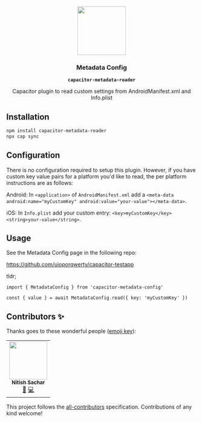 <p align="center"><br><img src="https://user-images.githubusercontent.com/236501/85893648-1c92e880-b7a8-11ea-926d-95355b8175c7.png" width="128" height="128" /></p>

<h3 align="center">Metadata Config</h3>
<p align="center"><strong><code>capacitor-metadata-reader</code></strong></p>
<p align="center">
  Capacitor plugin to read custom settings from AndroidManifest.xml and Info.plist
</p>

## Installation

```bash
npm install capacitor-metadata-reader
npx cap sync
```

## Configuration
There is no configuration required to setup this plugin. However, if you have custom key value pairs for a platform you'd like to read, the per platform instructions are as follows:

Android:
In `<application>` of `AndroidManifest.xml` add a `<meta-data android:name="myCustomKey" android:value="your-value"></meta-data>`.

iOS:
In `Info.plist` add your custom entry: `<key>myCustomKey</key><string>your-value</string>`.

## Usage

See the Metadata Config page in the following repo:

https://github.com/uioporqwerty/capacitor-testapp

tldr;
```
import { MetadataConfig } from 'capacitor-metadata-config'

const { value } = await MetadataConfig.read({ key: 'myCustomKey' })
```
## Contributors ✨

Thanks goes to these wonderful people ([emoji key](https://allcontributors.org/docs/en/emoji-key)):

<!-- ALL-CONTRIBUTORS-LIST:START - Do not remove or modify this section -->
<!-- prettier-ignore-start -->
<!-- markdownlint-disable -->
<table>
  <tr>
    <td align="center"><a href="https://github.com/uioporqwerty"><img src="https://avatars.githubusercontent.com/u/4053751?v=4?s=100" width="100px;" alt=""/><br /><sub><b>Nitish Sachar</b></sub></a><br /><a href="#maintenance-uioporqwerty" title="Maintenance">🚧</a> <a href="https://github.com/uioporqwerty/capacitor-metadata-config/commits?author=uioporqwerty" title="Code">💻</a></td>
  </tr>
</table>

<!-- markdownlint-restore -->
<!-- prettier-ignore-end -->

<!-- ALL-CONTRIBUTORS-LIST:END -->

This project follows the [all-contributors](https://github.com/all-contributors/all-contributors) specification. Contributions of any kind welcome!